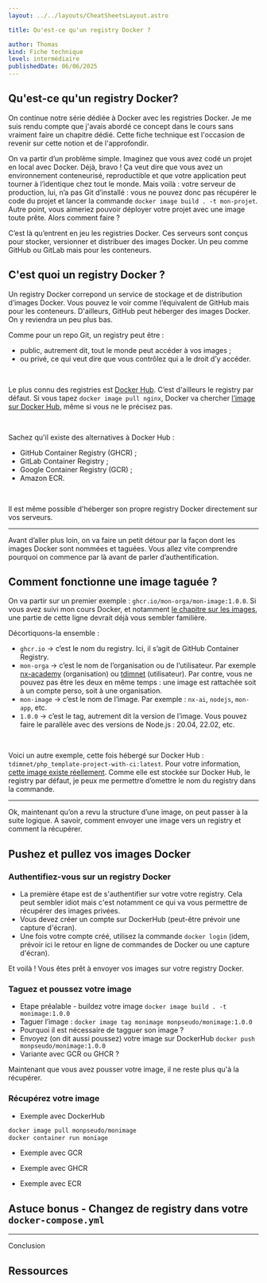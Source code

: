 ```yaml
---
layout: ../../layouts/CheatSheetsLayout.astro

title: Qu'est-ce qu'un registry Docker ?

author: Thomas
kind: Fiche technique
level: intermédiaire
publishedDate: 06/06/2025
---
```


<article>

# Qu'est-ce qu'un registry Docker?

<!-- ## Introduction -->

<!-- - On continue sur notre série dédiée à Docker avec les registry Docker. Je me suis rendu compte que j'avais abordé ce concept dans le cours sans vraiment faire un chapitre dédié. Cette fiche technique est l'occasion de revenir sur cette notion et de l'approfondir.
- On va partir d'un problème "simple". Vous avez codé un projet sur votre ordinateur en utilisant Docker. Avant toute chose, bravo ! Ca veut dire que votre environnement est conteneurisé et que votre projet va fonctionner chez tout le monde. Mais voilà, votre serveur lui n'a pas Git d'installer. Vous souhaitez avoir une image prête à l'emploi en production.
- Autrement dit, une image Docker reste locale (autrement dit sur votre ordinateur) tant qu’on ne l’a pas envoyée quelque part. Comment la partager à d'autres personnes et notamment dans un environnement de production ?
- Solution : les registries Docker. Ce sont des serveurs où sont stockées, versionnées, partagées les images. Un peu comme GitHub ou GitLab pour votre code. -->

On continue notre série dédiée à Docker avec les registries Docker. Je me suis rendu compte que j'avais abordé ce concept dans le cours sans vraiment faire un chapitre dédié. Cette fiche technique est l'occasion de revenir sur cette notion et de l'approfondir.

On va partir d’un problème simple. Imaginez que vous avez codé un projet en local avec Docker. Déjà, bravo ! Ça veut dire que vous avez un environnement conteneurisé, reproductible et que votre application peut tourner à l’identique chez tout le monde. Mais voilà : votre serveur de production, lui, n’a pas Git d’installé : vous ne pouvez donc pas récupérer le code du projet et lancer la commande `docker image build . -t mon-projet`. Autre point, vous aimeriez pouvoir déployer votre projet avec une image toute prête. Alors comment faire ?

C’est là qu’entrent en jeu les registries Docker. Ces serveurs sont conçus pour stocker, versionner et distribuer des images Docker. Un peu comme GitHub ou GitLab mais pour les conteneurs.

## C'est quoi un registry Docker ?

<!-- - Définition
  - C'est un service de stockage et de distribution d’images Docker. Un peu comme pour GitHub mais pour les images Docker. D'aillaurs, sachez qu'il est possible d'héberger des images Docker sur GitHub. On y revient dans quelques instants.
  - Comme pour GitHub, votre registry peut être publique (tout le monde y accès) ou privée (vous autorisez l'accès à seulement certaines personnes).
  - DockerHub est le plus connu et le registry par défault. Mais il existe d'autres registries telles que GitHub Container Registry, GitLab, GCR (Google Container Registry). Il est même possible d'héberger votre propre registry Docker sur vos serveurs.


On va faire un petit détour via les images et leur système de tag avant de revenir à la partie authentification sur un registry. Vous allez vite comprendre pourquoi je fais ça. -->

Un registry Docker correpond un service de stockage et de distribution d’images Docker. Vous pouvez le voir comme l’équivalent de GitHub mais pour les conteneurs. D'ailleurs, GitHub peut héberger des images Docker. On y reviendra un peu plus bas.

Comme pour un repo Git, un registry peut être :
- public, autrement dit, tout le monde peut accéder à vos images ;
- ou privé, ce qui veut dire que vous contrôlez qui a le droit d’y accéder.

<br>

Le plus connu des registries est [Docker Hub](https://hub.docker.com/). C’est d'ailleurs le registry par défaut. Si vous tapez `docker image pull nginx`, Docker va chercher [l’image sur Docker Hub](https://hub.docker.com/_/nginx), même si vous ne le précisez pas.

<br>

Sachez qu'il existe des alternatives à Docker Hub :
- GitHub Container Registry (GHCR) ;
- GitLab Container Registry ;
- Google Container Registry (GCR) ;
- Amazon ECR.

<br>

Il est même possible d'héberger son propre registry Docker directement sur vos serveurs.

---

Avant d’aller plus loin, on va faire un petit détour par la façon dont les images Docker sont nommées et taguées. Vous allez vite comprendre pourquoi on commence par là avant de parler d’authentification.

## Comment fonctionne une image taguée ?

<!-- - On va partir avec un premier exemple : `ghcr.io/mon-orga/mon-image:1.0.0`. Si vous avez suivi mon cours sur Docker et notamment ce chapitre, une partie (la plus à droite) devrait déjà vous parler un peu.
- Ici :
  - `ghcr.io` - c'est le nom du registry. Ici, c'est le registry Docker de GitHub.
  - `mon-orga` - c'est le nom de l'utilisateur ou de l'organisation. Par exemple, ici, l'organisation pourrait être [nx-academy](https://github.com/nx-academy/) et l'utilisation pourrait être [tdimnet](https://github.com/tdimnet/). C'est l'un des deux (vous ne pouvez pas être à la fois organisation et utilisateur).
  - `mon-image` - c'est le nom de l'image utilisé. Par exemple, `nx-ai` ou `nodejs`.
  - `1.0.0` - c'est le tag de l'image, autrement dit la version de cette dernière. Vous pouvez faire le parallèle avec Node.JS 20.04 ou 22.02.
- Voilà un exemple d'image sur DockerHub : `tdimnet/php_template-project-with-ci:latest`. Pour votre information, cette image existe vraiment. Comme j'utilise ici DockerHub, le registry Docker par défaut, je peux me permettre d'omettre le nom du registry.


Ok, maintenant qu'on a revu un peu les bases des images. On va pouvoir s'intéresser au workflow complet pour envoyer des images sur un registry et comment les récupérer. -->

On va partir sur un premier exemple : `ghcr.io/mon-orga/mon-image:1.0.0`. Si vous avez suivi mon cours Docker, et notamment [le chapitre sur les images](/cours/docker-et-docker-compose/chapitres/creation-premier-dockerfile), une partie de cette ligne devrait déjà vous sembler familière.


Décortiquons-la ensemble :
- `ghcr.io` → c’est le nom du registry. Ici, il s’agit de GitHub Container Registry.
- `mon-orga` → c’est le nom de l’organisation ou de l’utilisateur. Par exemple [nx-academy](https://github.com/nx-academy) (organisation) ou [tdimnet](https://github.com/tdimnet) (utilisateur). Par contre, vous ne pouvez pas être les deux en même temps : une image est rattachée soit à un compte perso, soit à une organisation.
- `mon-image` → c’est le nom de l’image. Par exemple : `nx-ai`, `nodejs`, `mon-app`, etc.
- `1.0.0` → c’est le tag, autrement dit la version de l’image. Vous pouvez faire le parallèle avec des versions de Node.js : 20.04, 22.02, etc.

<br>

Voici un autre exemple, cette fois hébergé sur Docker Hub : `tdimnet/php_template-project-with-ci:latest`. Pour votre information, [cette image existe réellement](https://hub.docker.com/repository/docker/tdimnet/php_template-project-with-ci/general). Comme elle est stockée sur Docker Hub, le registry par défaut, je peux me permettre d’omettre le nom du registry dans la commande.

---

Ok, maintenant qu’on a revu la structure d’une image, on peut passer à la suite logique. A savoir, comment envoyer une image vers un registry et comment la récupérer.

## Pushez et pullez vos images Docker
### Authentifiez-vous sur un registry Docker

- La première étape est de s'authentifier sur votre votre registry. Cela peut sembler idiot mais c'est notamment ce qui va vous permettre de récupérer des images privées.
- Vous devez créer un compte sur DockerHub (peut-être prévoir une capture d'écran).
- Une fois votre compte créé, utilisez la commande `docker login` (idem, prévoir ici le retour en ligne de commandes de Docker ou une capture d'écran).

Et voilà ! Vous êtes prêt à envoyer vos images sur votre registry Docker.

### Taguez et poussez votre image

- Etape préalable - buildez votre image `docker image build . -t monimage:1.0.0`
- Taguer l’image : `docker image tag monimage monpseudo/monimage:1.0.0`
- Pourquoi il est nécessaire de tagguer son image ?
- Envoyez (on dit aussi poussez) votre image sur DockerHub `docker push monpseudo/monimage:1.0.0`
- Variante avec GCR ou GHCR ?

Maintenant que vous avez pousser votre image, il ne reste plus qu'à la récupérer.

### Récupérez votre image

- Exemple avec DockerHub

```bash
docker image pull monpseudo/monimage
docker container run moniage
```

- Exemple avec GCR

- Exemple avec GHCR

- Exemple avec ECR


## Astuce bonus - Changez de registry dans votre `docker-compose.yml`


<hr>

Conclusion

## Ressources

</article>
